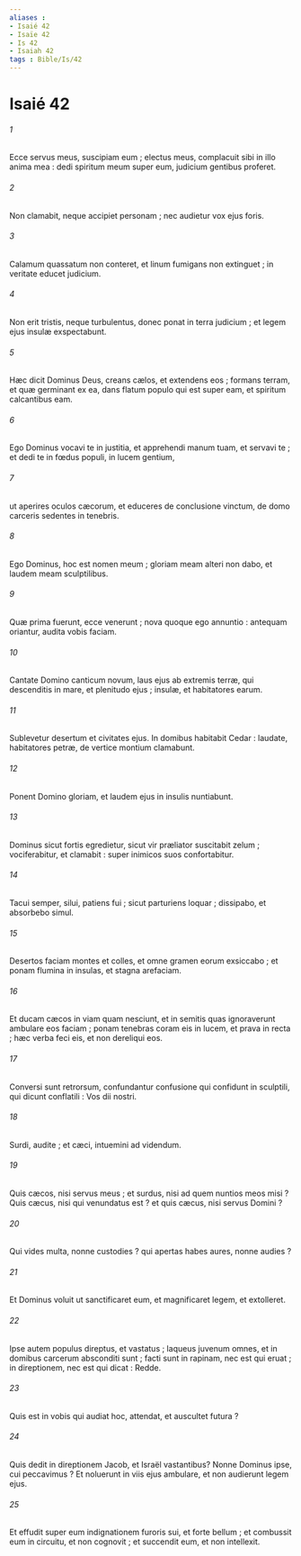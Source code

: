 ```yaml
---
aliases : 
- Isaié 42
- Isaïe 42
- Is 42
- Isaiah 42
tags : Bible/Is/42
---
```


# Isaié 42

###### 1
Ecce servus meus, suscipiam eum ; electus meus, complacuit sibi in illo anima mea : dedi spiritum meum super eum, judicium gentibus proferet.
###### 2
Non clamabit, neque accipiet personam ; nec audietur vox ejus foris.
###### 3
Calamum quassatum non conteret, et linum fumigans non extinguet ; in veritate educet judicium.
###### 4
Non erit tristis, neque turbulentus, donec ponat in terra judicium ; et legem ejus insulæ exspectabunt.
###### 5
Hæc dicit Dominus Deus, creans cælos, et extendens eos ; formans terram, et quæ germinant ex ea, dans flatum populo qui est super eam, et spiritum calcantibus eam.
###### 6
Ego Dominus vocavi te in justitia, et apprehendi manum tuam, et servavi te ; et dedi te in fœdus populi, in lucem gentium,
###### 7
ut aperires oculos cæcorum, et educeres de conclusione vinctum, de domo carceris sedentes in tenebris.
###### 8
Ego Dominus, hoc est nomen meum ; gloriam meam alteri non dabo, et laudem meam sculptilibus.
###### 9
Quæ prima fuerunt, ecce venerunt ; nova quoque ego annuntio : antequam oriantur, audita vobis faciam.
###### 10
Cantate Domino canticum novum, laus ejus ab extremis terræ, qui descenditis in mare, et plenitudo ejus ; insulæ, et habitatores earum.
###### 11
Sublevetur desertum et civitates ejus. In domibus habitabit Cedar : laudate, habitatores petræ, de vertice montium clamabunt.
###### 12
Ponent Domino gloriam, et laudem ejus in insulis nuntiabunt.
###### 13
Dominus sicut fortis egredietur, sicut vir præliator suscitabit zelum ; vociferabitur, et clamabit : super inimicos suos confortabitur.
###### 14
Tacui semper, silui, patiens fui ; sicut parturiens loquar ; dissipabo, et absorbebo simul.
###### 15
Desertos faciam montes et colles, et omne gramen eorum exsiccabo ; et ponam flumina in insulas, et stagna arefaciam.
###### 16
Et ducam cæcos in viam quam nesciunt, et in semitis quas ignoraverunt ambulare eos faciam ; ponam tenebras coram eis in lucem, et prava in recta ; hæc verba feci eis, et non dereliqui eos.
###### 17
Conversi sunt retrorsum, confundantur confusione qui confidunt in sculptili, qui dicunt conflatili : Vos dii nostri.
###### 18
Surdi, audite ; et cæci, intuemini ad videndum.
###### 19
Quis cæcos, nisi servus meus ; et surdus, nisi ad quem nuntios meos misi ? Quis cæcus, nisi qui venundatus est ? et quis cæcus, nisi servus Domini ?
###### 20
Qui vides multa, nonne custodies ? qui apertas habes aures, nonne audies ?
###### 21
Et Dominus voluit ut sanctificaret eum, et magnificaret legem, et extolleret.
###### 22
Ipse autem populus direptus, et vastatus ; laqueus juvenum omnes, et in domibus carcerum absconditi sunt ; facti sunt in rapinam, nec est qui eruat ; in direptionem, nec est qui dicat : Redde.
###### 23
Quis est in vobis qui audiat hoc, attendat, et auscultet futura ?
###### 24
Quis dedit in direptionem Jacob, et Israël vastantibus? Nonne Dominus ipse, cui peccavimus ? Et noluerunt in viis ejus ambulare, et non audierunt legem ejus.
###### 25
Et effudit super eum indignationem furoris sui, et forte bellum ; et combussit eum in circuitu, et non cognovit ; et succendit eum, et non intellexit.
